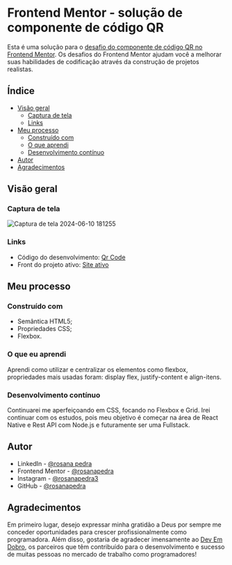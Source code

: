 # Frontend Mentor - solução de componente de código QR

Esta é uma solução para o [desafio do componente de código QR no Frontend Mentor](https://www.frontendmentor.io/challenges/qr-code-component-iux_sIO_H). Os desafios do Frontend Mentor ajudam você a melhorar suas habilidades de codificação através da construção de projetos realistas.

## Índice

- [Visão geral](#visão-geral)
  - [Captura de tela](#captura-de-tela)
  - [Links](#links)
- [Meu processo](#meu-processo)
  - [Construído com](#construído-com)
  - [O que aprendi](#o-que-aprendi)
  - [Desenvolvimento contínuo](#desenvolvimento-contínuo)
- [Autor](#autor)
- [Agradecimentos](#agradecimentos)

## Visão geral

### Captura de tela
![Captura de tela 2024-06-10 181255](https://github.com/rosanapedra/qr-code-component/assets/165735049/cff28f3e-2a48-4339-a81d-257767f0b6eb)

### Links

- Código do desenvolvimento: [Qr Code](https://github.com/rosanapedra/qr-code-component.git)
- Front do projeto ativo: [Site ativo](https://rosanapedra.github.io/qr-code-component/)

## Meu processo

### Construído com

- Semântica HTML5;
- Propriedades CSS;
- Flexbox.

### O que eu aprendi

Aprendi como utilizar e centralizar os elementos como flexbox, propriedades mais usadas foram: display flex, justify-content e align-itens.

### Desenvolvimento contínuo

Continuarei me aperfeiçoando em CSS, focando no Flexbox e Grid. Irei continuar com os estudos, pois meu objetivo é começar na área de React Native e Rest API com Node.js e futuramente ser uma Fullstack.

## Autor

- LinkedIn - [@rosana pedra](https://www.linkedin.com/in/rosana-pedra-a9b87b2b9/)
- Frontend Mentor - [@rosanapedra](https://www.frontendmentor.io/profile/rosanapedra)
- Instagram - [@rosanapedra3](https://www.instagram.com/rosanapedra3/)
- GitHub - [@rosanapedra](https://github.com/rosanapedra)

## Agradecimentos

Em primeiro lugar, desejo expressar minha gratidão a Deus por sempre me conceder oportunidades para crescer profissionalmente como programadora. Além disso, gostaria de agradecer imensamente ao [Dev Em Dobro](https://www.instagram.com/devemdobro/), os parceiros que têm contribuído para o desenvolvimento e sucesso de muitas pessoas no mercado de trabalho como programadores!
